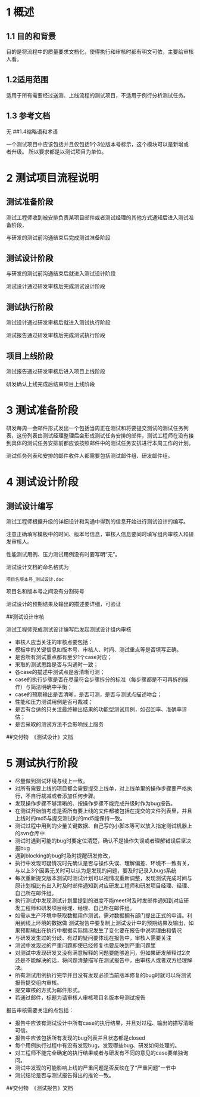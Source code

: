 # 1 概述
## 1.1 目的和背景

目的是将流程中的质量要求文档化，使得执行和审核时都有明文可依，主要给审核人看。

## 1.2适用范围

适用于所有需要经过送测、上线流程的测试项目，不适用于例行分析测试任务。

## 1.3 参考文档
无
##1.4缩略语和术语

一个测试项目中应该包括并且仅包括1个3位版本号标示，这个模块可以是新增或者升级。
所以要求都是以测试项目为单位。

# 2 测试项目流程说明

## 测试准备阶段

测试工程师收到被安排负责某项目邮件或者测试经理的其他方式通知后进入测试准备阶段，

与研发的测试前沟通结束后完成测试准备阶段
## 测试设计阶段

与研发的测试前沟通结束后就进入测试设计阶段

测试设计通过研发审核后完成测试设计阶段
## 测试执行阶段

测试设计通过研发审核后就进入测试执行阶段

测试报告通过研发审核后完成测试执行阶段
## 项目上线阶段

测试报告通过研发审核后进入项目上线阶段

研发确认上线完成后结束项目上线阶段

# 3 测试准备阶段

研发每周一会邮件形式发出一个包括当周正在测试和将要提交测试的测试任务列表，这份列表由测试经理整理后会形成测试任务安排的邮件，测试工程师在没有接到具体的测试任务安排前都应该按照邮件中的测试任务安排进行本周工作的计划。

测试任务列表和安排的邮件收件人都需要包括测试邮件组、研发邮件组。

# 4 测试设计阶段

## 测试设计编写

测试工程师根据升级的详细设计和沟通中得到的信息开始进行测试设计的编写。

注意正确填写模板中的时间、版本号信息，审核人信息要同时填写组内审核人和研发审核人。

性能测试用例、压力测试用例没有时要写明“无”。

测试设计文档的命名格式为

	项目名版本号_测试设计.doc

项目名和版本号之间没有分割符号

测试设计的预期结果及输出的描述要详细，可验证

##测试设计审核


测试工程师完成测试设计编写后发起测试设计组内审核

* 审核人应当关注的审核点要包括：
* 模板中的关键信息如版本号、审核人、时间、测试重点等是否填写正确。
* 是否所有测试重点都有至少1个case对应；
* 采取的测试思路是否与沟通时一致；
* 各case的描述中测试点是否清晰可测；
* case的执行步骤是否在尽量符合步骤拆分的标准（每步骤都是不可再拆的操作）与简洁明确中平衡；
* case的预期输出是否清晰，是否可测，是否与测试点描述吻合；
* 性能和压力测试用例是否可裁减；
* 是否有合适的只关注最终输出结果的功能型测试用例，如召回率、准确率评估；
* 是否采取的测试方法不会影响线上服务

##交付物 
《测试设计》文档


# 5 测试执行阶段
* 尽量做到测试环境与线上一致。
* 对所有需要上线的项目都会需要提交上线单，对上线单里的操作步骤要严格执行，不自行裁减或者添加任何步骤。
* 发现操作步骤不够清晰的、按操作步骤不能完成升级时作为bug报告。
* 在测试开始前考虑是否所有要上线的文件都被包括在提交的文件列表里，并且上线时的md5与提交测试时的md5能保持一致。
* 测试过程中用到的少量关键数据、自己写的小脚本等可以放入指定测试机器上的svn仓库中
* 测试时遇到可能的bug时要定位清楚，确认不是操作失误或者理解错误后坚决报bug
* 遇到blocking的bug时及时提醒研发修改，
* 执行中发现可疑情况时先确认是否与操作失误、理解偏差、环境不一致有关，与以上3个因素无关时可以认为是发现的问题，要及时记录入bugs系统
* 每次重新提交版本测试时测试计划可以视情况重新调整，发现测试完成时间与原计划相比有出入时及时邮件通知到对应研发工程师和研发项目经理、经理、自己所在邮件组。
* 执行测试中发现测试计划里提到的进度不能meet时及时发邮件通知到对应研发工程师和研发项目经理、经理、自己所在邮件组。
* 如需从生产环境中获取数据用作测试，需对数据拥有部门提出正式的申请。利用到线上环境的数据做
测试报告中要复制上测试设计中的预期结果及输出，如果预期输出在执行中根据实际情况发生了变化要在报告中说明理由和情况
* 与研发发生过的分歧、有过的疑问要体现在报告中，审核人需要关注
* 测试中发现过的严重问题即使已经修复也要反映到严重问题里
* 对测试中发现研发又没有满意解释的问题要能够追问，但如果研发解释过2次还是不能解决的话，将问题清楚描写在测试报告中，由审核人或者双方经理解决。
* 所有测试用例执行完毕并且没有发现必须当前版本修复的bug时就可以将测试报告提交组内审核。
* 提交审核的方式为邮件形式。
* 若通过邮件，标题为请审核人审核项目名版本号测试报告

报告审核需要关注的点包括：

* 报告中应该有测试设计中所有case的执行结果，并且对过程、输出的描写清晰可信。
* 报告中应该包括所有发现的bug列表并且状态都是closed
* 每个用例执行过程中有没有发现bug，发现哪些bug、研发如何处理的。
* 对工程师不能完全确定的执行结果或者与研发有不同的意见的case要单独询问。
* 测试中发现的可能影响上线的严重问题是否反映在了“严重问题”一节中
* 测试结论是否与测试报告得出的推论一致。

##交付物 
《测试报告》文档